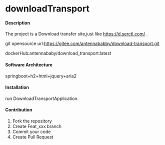 # downloadTransport

#### Description
The project is a Download transfer site,just like https://d.serctl.com/ .

git opensource url:https://gitee.com/antennababby/download-transport.git

dockerHub:antennababy/download_transport:latest

#### Software Architecture
springboot+h2+html+jquery+aria2

#### Installation

run DownloadTransportApplication.


#### Contribution

1.  Fork the repository
2.  Create Feat_xxx branch
3.  Commit your code
4.  Create Pull Request
